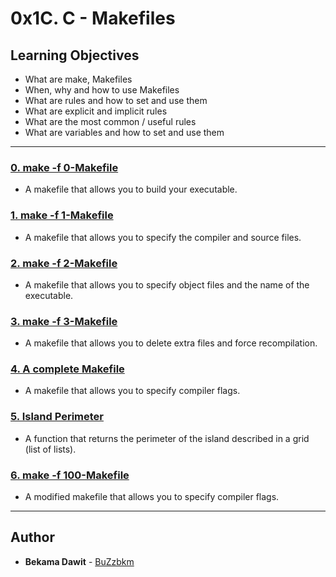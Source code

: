 # 0x1C. C - Makefiles

## Learning Objectives

* What are make, Makefiles
* When, why and how to use Makefiles
* What are rules and how to set and use them
* What are explicit and implicit rules
* What are the most common / useful rules
* What are variables and how to set and use them

---

### [0. make -f 0-Makefile](./0-Makefile)
* A makefile that allows you to build your executable.


### [1. make -f 1-Makefile](./1-Makefile)
* A makefile that allows you to specify the compiler and source files.


### [2. make -f 2-Makefile](./2-Makefile)
* A makefile that allows you to specify object files and the name of the executable.


### [3. make -f 3-Makefile](./3-Makefile)
* A makefile that allows you to delete extra files and force recompilation.


### [4. A complete Makefile](./4-Makefile)
* A makefile that allows you to specify compiler flags.


### [5. Island Perimeter](./5-island_perimeter.py)
* A function that returns the perimeter of the island described in a grid (list of lists).


### [6. make -f 100-Makefile](./100-Makefile)
* A modified makefile that allows you to specify compiler flags.

---

## Author
* **Bekama Dawit** - [BuZzbkm](https://github.com/BuZzbkm)
